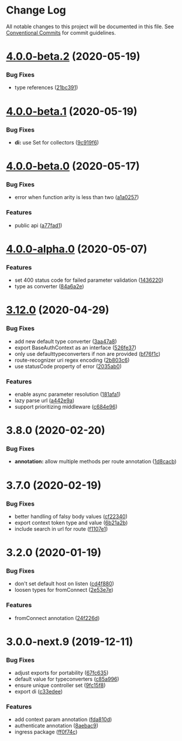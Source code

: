 # Change Log

All notable changes to this project will be documented in this file.
See [Conventional Commits](https://conventionalcommits.org) for commit guidelines.

# [4.0.0-beta.2](https://github.com/ingress/ingress/compare/ingress@4.0.0-beta.1...ingress@4.0.0-beta.2) (2020-05-19)


### Bug Fixes

* type references ([21bc391](https://github.com/ingress/ingress/commit/21bc3916c097dcd9186740198a795fb2bc695c38))





# [4.0.0-beta.1](https://github.com/ingress/ingress/compare/ingress@4.0.0-beta.0...ingress@4.0.0-beta.1) (2020-05-19)


### Bug Fixes

* **di:** use Set for collectors ([9c919f6](https://github.com/ingress/ingress/commit/9c919f6d40d4d68a383d536e46fd0b7c2130c998))





# [4.0.0-beta.0](https://github.com/ingress/ingress/compare/ingress@4.0.0-alpha.0...ingress@4.0.0-beta.0) (2020-05-17)


### Bug Fixes

* error when function arity is less than two ([a1a0257](https://github.com/ingress/ingress/commit/a1a025775066efec9a286188f9d98154161f8b24))


### Features

* public api ([a77fad1](https://github.com/ingress/ingress/commit/a77fad13d62ecc39cf4c7427325d144344106af5))





# [4.0.0-alpha.0](https://github.com/ingress/ingress/compare/ingress@3.12.0...ingress@4.0.0-alpha.0) (2020-05-07)


### Features

* set 400 status code for failed parameter validation ([1436220](https://github.com/ingress/ingress/commit/14362201e69d4c59bdaab3e183b727da27599dcb))
* type as converter ([84a6a2e](https://github.com/ingress/ingress/commit/84a6a2e8ef36d283a74d23d6242f7b7ac4f14037))





# [3.12.0](https://me.github.com/ingress/ingress/compare/ingress@3.2.0...ingress@3.12.0) (2020-04-29)


### Bug Fixes

* add new default type converter ([3aa47a8](https://me.github.com/ingress/ingress/commit/3aa47a826591818cb3aa6f80c44f47675980becf))
* export BaseAuthContext as an interface ([526fe37](https://me.github.com/ingress/ingress/commit/526fe3763bdc2f528b4449a6b414ce52ec9fdad8))
* only use defaulttypeconverters if non are provided ([bf76f1c](https://me.github.com/ingress/ingress/commit/bf76f1c29c4fb40c3c9799af2d6bbd90f336ccd8))
* route-recognizer uri regex encoding ([2b803c6](https://me.github.com/ingress/ingress/commit/2b803c6b42c65b0be0310b7ba37f2f995e7e6af9))
* use statusCode property of error ([2035ab0](https://me.github.com/ingress/ingress/commit/2035ab0363f951df90ab93d63d1a768252f11bdd))


### Features

* enable async parameter resolution ([181afa1](https://me.github.com/ingress/ingress/commit/181afa125f9a0482734648b869cda488b10c0a7c))
* lazy parse url ([a442e9a](https://me.github.com/ingress/ingress/commit/a442e9a7d663554f83dd9c8f0a14a959e3646c83))
* support prioritizing middleware ([c684e96](https://me.github.com/ingress/ingress/commit/c684e96c0d97ca8b439d9e1b399b2c76fd856347))



# 3.8.0 (2020-02-20)


### Bug Fixes

* **annotation:** allow multiple methods per route annotation ([1d8cacb](https://me.github.com/ingress/ingress/commit/1d8cacb726a8b42d6a6b3a16d1e3e3e746a9ccef))



# 3.7.0 (2020-02-19)


### Bug Fixes

* better handling of falsy body values ([cf22340](https://me.github.com/ingress/ingress/commit/cf22340cc42ce7b8a7fdd7274c5c34e23ceeee1c))
* export context token type and value ([6b21a2b](https://me.github.com/ingress/ingress/commit/6b21a2bc2d423c6a9d90f441b96fd7c358360f46))
* include search in url for route ([f1107e1](https://me.github.com/ingress/ingress/commit/f1107e1f5ca7d3cc97a52e035ef6cfcf9fbd2013))





# 3.2.0 (2020-01-19)


### Bug Fixes

* don't set default host on listen ([cd4f880](https://me.github.com/ingress/ingress/commit/cd4f88098fe7acd188b99920faa7e168c5efde44))
* loosen types for fromConnect ([2e53e7e](https://me.github.com/ingress/ingress/commit/2e53e7ea53474c347c101d52ac2b9c0c4e30a9f6))


### Features

* fromConnect annotation ([24f226d](https://me.github.com/ingress/ingress/commit/24f226d9e56ea694b333ae28d689802145df7227))



# 3.0.0-next.9 (2019-12-11)


### Bug Fixes

* adjust exports for portability ([67fc635](https://me.github.com/ingress/ingress/commit/67fc6359700439637df4ed070a5497b33b1a0991))
* default value for typeconverters ([c85a996](https://me.github.com/ingress/ingress/commit/c85a9966023f1e0c1289c4b790ccc167091f83c2))
* ensure unique controller set ([9fc15f8](https://me.github.com/ingress/ingress/commit/9fc15f8b849f267b4ea274864db83af0e7718e08))
* export di ([c33edee](https://me.github.com/ingress/ingress/commit/c33edeebc62485821f354285b23b8fe5a3297556))


### Features

* add context param annotation ([fda810d](https://me.github.com/ingress/ingress/commit/fda810dd7d7643a680b444ffe0764a68811febde))
* authenticate annotation ([8aebac9](https://me.github.com/ingress/ingress/commit/8aebac9c01dece209d8a53974f28891bc424b2ae))
* ingress package ([ff0f74c](https://me.github.com/ingress/ingress/commit/ff0f74c80ac59044db0a571e2a1c88a64f62e8fd))

